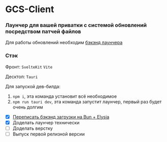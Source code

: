 # GCS-Client
### Лаунчер для вашей приватки с системой обновлений посредством патчей файлов
Для работы обновлений необходим [бэкэнд лаунчера](https://github.com/MegaSa1nt/GCS-Client-backend)
### Стэк
Фронт:
`SvelteKit`
`Vite`

Десктоп:
`Tauri`

Для запуской дев-билда:
1. `npm i`, эта команда установит всё необходимое
2. `npm run tauri dev`, эта команда запустит лаунчер, первый раз будет очень долгим

- [x] [Переписать бэкэнд загрузки на Bun + Elysia](https://github.com/MegaSa1nt/GCS-Client-backend)
- [x] Доделать лаунчер технически
- [ ] Доделать верстку
- [ ] Выпуск первой релизной версии
